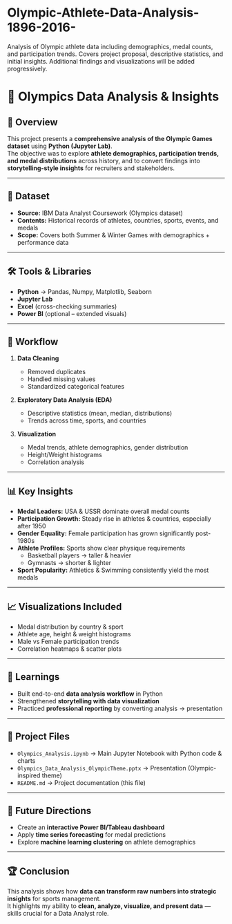 # Olympic-Athlete-Data-Analysis-1896-2016-
Analysis of Olympic athlete data including demographics, medal counts, and participation trends. Covers project proposal, descriptive statistics, and initial insights. Additional findings and visualizations will be added progressively.
# 🏅 Olympics Data Analysis & Insights

## 🔎 Overview
This project presents a **comprehensive analysis of the Olympic Games dataset** using **Python (Jupyter Lab)**.  
The objective was to explore **athlete demographics, participation trends, and medal distributions** across history, and to convert findings into **storytelling-style insights** for recruiters and stakeholders.  

---

## 📂 Dataset
- **Source:** IBM Data Analyst Coursework (Olympics dataset)  
- **Contents:** Historical records of athletes, countries, sports, events, and medals  
- **Scope:** Covers both Summer & Winter Games with demographics + performance data  

---

## 🛠️ Tools & Libraries
- **Python** → Pandas, Numpy, Matplotlib, Seaborn  
- **Jupyter Lab**  
- **Excel** (cross-checking summaries)  
- **Power BI** (optional – extended visuals)  

---

## 📌 Workflow
1. **Data Cleaning**
   - Removed duplicates  
   - Handled missing values  
   - Standardized categorical features  

2. **Exploratory Data Analysis (EDA)**
   - Descriptive statistics (mean, median, distributions)  
   - Trends across time, sports, and countries  

3. **Visualization**
   - Medal trends, athlete demographics, gender distribution  
   - Height/Weight histograms  
   - Correlation analysis  

---

## 📊 Key Insights
- **Medal Leaders:** USA & USSR dominate overall medal counts  
- **Participation Growth:** Steady rise in athletes & countries, especially after 1950  
- **Gender Equality:** Female participation has grown significantly post-1980s  
- **Athlete Profiles:** Sports show clear physique requirements  
  - Basketball players → taller & heavier  
  - Gymnasts → shorter & lighter  
- **Sport Popularity:** Athletics & Swimming consistently yield the most medals  

---

## 📈 Visualizations Included
- Medal distribution by country & sport  
- Athlete age, height & weight histograms  
- Male vs Female participation trends  
- Correlation heatmaps & scatter plots  

---

## 🚀 Learnings
- Built end-to-end **data analysis workflow** in Python  
- Strengthened **storytelling with data visualization**  
- Practiced **professional reporting** by converting analysis → presentation  

---

## 📂 Project Files
- `Olympics_Analysis.ipynb` → Main Jupyter Notebook with Python code & charts  
- `Olympics_Data_Analysis_OlympicTheme.pptx` → Presentation (Olympic-inspired theme)  
- `README.md` → Project documentation (this file)  

---

## 🎯 Future Directions
- Create an **interactive Power BI/Tableau dashboard**  
- Apply **time series forecasting** for medal predictions  
- Explore **machine learning clustering** on athlete demographics  

---

## 🏆 Conclusion
This analysis shows how **data can transform raw numbers into strategic insights** for sports management.  
It highlights my ability to **clean, analyze, visualize, and present data** — skills crucial for a Data Analyst role.  


